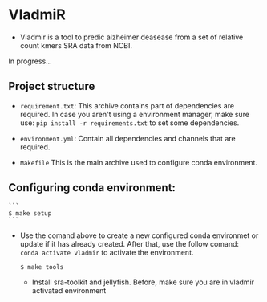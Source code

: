 # VladmiR
- Vladmir is a tool to predic alzheimer deasease from a  set of relative count kmers SRA data from NCBI. 



In progress...  



## Project structure

- `requirement.txt`: This archive contains part of dependencies are required. In case you aren't using a environment manager, make sure use: `pip install -r requirements.txt` to set some dependencies.

- `environment.yml`: Contain all dependencies and channels that are required.

- `Makefile` This is the main archive used to configure conda environment.

## Configuring conda environment:
    ```
    $ make setup
    ```
- Use the comand above to create a new configured conda environmet or update if it has already created. After that, use the follow comand: `  conda activate vladmir` to activate the environment.

    ```
    $ make tools
    ```
    - Install sra-toolkit and jellyfish. Before, make sure you are in vladmir activated environment 

    



